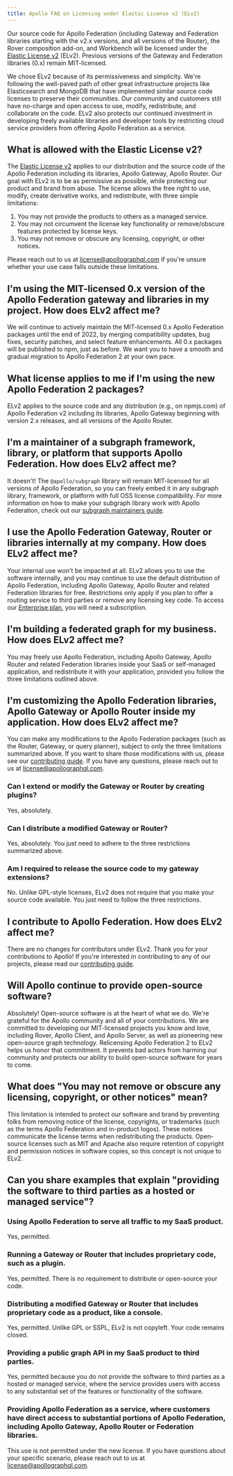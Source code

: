 ```yaml
---
title: Apollo FAQ on Licensing under Elastic License v2 (ELv2)
---
```


Our source code for Apollo Federation (including Gateway and Federation libraries starting with the v2.x versions, and all versions of the Router), the Rover composition add-on, and Workbench will be licensed under the [Elastic License v2](https://www.elastic.co/licensing/elastic-license) (ELv2). Previous versions of the Gateway and Federation libraries (0.x) remain MIT-licensed.

We chose ELv2 because of its permissiveness and simplicity. We're following the well-paved path of other great infrastructure projects like Elasticsearch and MongoDB that have implemented similar source code licenses to preserve their communities. Our community and customers still have no-charge and open access to use, modify, redistribute, and collaborate on the code. ELv2 also protects our continued investment in developing freely available libraries and developer tools by restricting cloud service providers from offering Apollo Federation as a service.

## What is allowed with the Elastic License v2?

The [Elastic License v2](https://www.elastic.co/licensing/elastic-license) applies to our distribution and the source code of the Apollo Federation including its libraries, Apollo Gateway, Apollo Router. Our goal with ELv2 is to be as permissive as possible, while protecting our product and brand from abuse. The license allows the free right to use, modify, create derivative works, and redistribute, with three simple limitations:

1. You may not provide the products to others as a managed service.
1. You may not circumvent the license key functionality or remove/obscure features protected by license keys.
1. You may not remove or obscure any licensing, copyright, or other notices.

Please reach out to us at [license@apollographql.com](mailto:license@apollographql.com) if you're unsure whether your use case falls outside these limitations.

## I'm using the MIT-licensed 0.x version of the Apollo Federation gateway and libraries in my project. How does ELv2 affect me?

We will continue to actively maintain the MIT-licensed 0.x Apollo Federation packages until the end of 2022, by merging compatibility updates, bug fixes, security patches, and select feature enhancements. All 0.x packages will be published to npm, just as before. We want you to have a smooth and gradual migration to Apollo Federation 2 at your own pace.

## What license applies to me if I'm using the new Apollo Federation 2 packages?

ELv2 applies to the source code and any distribution (e.g., on npmjs.com) of Apollo Federation v2 including its libraries, Apollo Gateway beginning with version 2.x releases, and all versions of the Apollo Router.

## I'm a maintainer of a subgraph framework, library, or platform that supports Apollo Federation. How does ELv2 affect me?

It doesn't! The `@apollo/subgraph` library will remain MIT-licensed for all versions of Apollo Federation, so you can freely embed it in any subgraph library, framework, or platform with full OSS license compatibility. For more information on how to make your subgraph library work with Apollo Federation, check out our [subgraph maintainers guide](https://github.com/apollographql/apollo-federation-subgraph-compatibility/blob/main/CONTRIBUTORS.md).

## I use the Apollo Federation Gateway, Router or libraries internally at my company. How does ELv2 affect me?

Your internal use won't be impacted at all. ELv2 allows you to use the software internally, and you may continue to use the default distribution of Apollo Federation, including Apollo Gateway, Apollo Router and related Federation libraries for free. Restrictions only apply if you plan to offer a routing service to third parties or remove any licensing key code. To access our [Enterprise plan](https://www.apollographql.com/enterprise), you will need a subscription.

## I'm building a federated graph for my business. How does ELv2 affect me?

You may freely use Apollo Federation, including Apollo Gateway, Apollo Router and related Federation libraries inside your SaaS or self-managed application, and redistribute it with your application, provided you follow the three limitations outlined above.

## I'm customizing the Apollo Federation libraries, Apollo Gateway or Apollo Router inside my application. How does ELv2 affect me?

You can make any modifications to the Apollo Federation packages (such as the Router, Gateway, or query planner), subject to only the three limitations summarized above. If you want to share those modifications with us, please see our [contributing guide](https://www.apollographql.com/docs/community/contributing/). If you have any questions, please reach out to us at [license@apollographql.com](mailto:license@apollographql.com).

### Can I extend or modify the Gateway or Router by creating plugins?

Yes, absolutely.

### Can I distribute a modified Gateway or Router?

Yes, absolutely. You just need to adhere to the three restrictions summarized above.

### Am I required to release the source code to my gateway extensions?

No. Unlike GPL-style licenses, ELv2 does not require that you make your source code available. You just need to follow the three restrictions.

## I contribute to Apollo Federation. How does ELv2 affect me?

There are no changes for contributors under ELv2. Thank you for your contributions to Apollo! If you're interested in contributing to any of our projects, please read our [contributing guide](https://www.apollographql.com/docs/community/contributing/).

## Will Apollo continue to provide open-source software?

Absolutely! Open-source software is at the heart of what we do. We're grateful for the Apollo community and all of your contributions. We are committed to developing our MIT-licensed projects you know and love, including Rover, Apollo Client, and Apollo Server, as well as pioneering new open-source graph technology. Relicensing Apollo Federation 2 to ELv2 helps us honor that commitment. It prevents bad actors from harming our community and protects our ability to build open-source software for years to come.

## What does "You may not remove or obscure any licensing, copyright, or other notices" mean?

This limitation is intended to protect our software and brand by preventing folks from removing notice of the license, copyrights, or trademarks (such as the terms Apollo Federation and in-product logos). These notices communicate the license terms when redistributing the products. Open-source licenses such as MIT and Apache also require retention of copyright and permission notices in software copies, so this concept is not unique to ELv2.

## Can you share examples that explain "providing the software to third parties as a hosted or managed service"?

### Using Apollo Federation to serve all traffic to my SaaS product.

Yes, permitted.

### Running a Gateway or Router that includes proprietary code, such as a plugin.

Yes, permitted. There is no requirement to distribute or open-source your code.

### Distributing a modified Gateway or Router that includes proprietary code as a product, like a console.

Yes, permitted. Unlike GPL or SSPL, ELv2 is not copyleft. Your code remains closed.

### Providing a public graph API in my SaaS product to third parties.

Yes, permitted because you do not provide the software to third parties as a hosted or managed service, where the service provides users with access to any substantial set of the features or functionality of the software.

### Providing Apollo Federation as a service, where customers have direct access to substantial portions of Apollo Federation, including Apollo Gateway, Apollo Router or Federation libraries.

This use is not permitted under the new license. If you have questions about your specific scenario, please reach out to us at [license@apollographql.com](mailto:license@apollographql.com).
